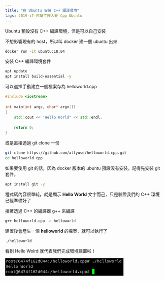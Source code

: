 ```yaml
---
title: "在 Ubuntu 安裝 C++ 編譯環境"
tags: 2019-iT-邦幫忙鐵人賽 Cpp Ubuntu
---
```


Ubuntu 預設沒有 C++ 編譯環境，但是可以自己安裝

不想影響現有的 host，所以叫 docker 建一個 ubuntu 出來

```bash
docker run -it ubuntu:18.04
```

安裝 C++ 編譯環境套件

```bash
apt update
apt install build-essential -y
```

可以選擇手動建立一個檔案存為 helloworld.cpp

```cpp
#include <iostream>

int main(int argc, char* argv[])
{
    std::cout << "Hello World" << std::endl;

    return 0;
}
```

或是直接透過 git clone 一份

```bash
git clone https://github.com/allyusd/helloworld.cpp.git
cd helloworld.cpp
```

如果要使用 git 的話，因為 docker 版本的 ubuntu 預設沒有安裝，記得先安裝 git 套件。

```bash
apt install git -y
```

程式碼內容很單純，就是顯示 **Hello World** 文字而己，只是驗證我們的 C++ 環境已經準備好了

接著透過 C++ 的編譯器 g++ 來編譯

```bash
g++ helloworld.cpp -o helloworld
```

建置後會產生一個 **helloworld** 的檔案，就可以執行了

```bash
./helloworld
```

看到 Hello Wolrd 就代表我們完成環境建置啦！

![](/assets/images/2018-10-11-install-cpp-compiler-on-ubuntu/2018-10-11_22-31-48.png)
